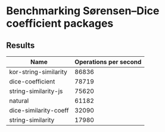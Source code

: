 # Benchmarking Sørensen–Dice coefficient packages

## Results
| Name                  | Operations per second |
| --------------------- | --------------------- |
| kor-string-similarity | 86836                 |
| dice-coefficient      | 78719                 |
| string-similarity-js  | 75620                 |
| natural               | 61182                 |
| dice-similarity-coeff | 32090                 |
| string-similarity     | 17980                 |

